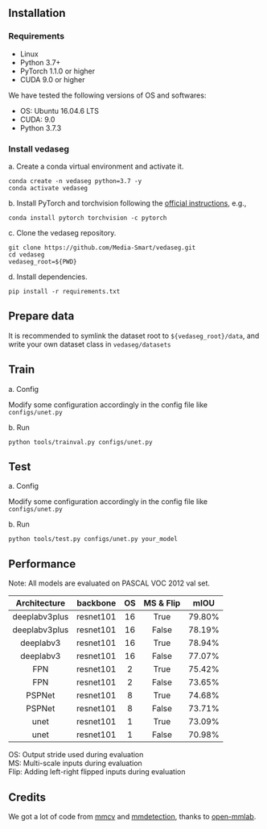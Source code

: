 ## Installation
### Requirements

- Linux
- Python 3.7+
- PyTorch 1.1.0 or higher
- CUDA 9.0 or higher

We have tested the following versions of OS and softwares:

- OS: Ubuntu 16.04.6 LTS
- CUDA: 9.0
- Python 3.7.3

### Install vedaseg

a. Create a conda virtual environment and activate it.

```shell
conda create -n vedaseg python=3.7 -y
conda activate vedaseg
```

b. Install PyTorch and torchvision following the [official instructions](https://pytorch.org/), e.g.,

```shell
conda install pytorch torchvision -c pytorch
```

c. Clone the vedaseg repository.

```shell
git clone https://github.com/Media-Smart/vedaseg.git
cd vedaseg
vedaseg_root=${PWD}
```

d. Install dependencies.

```shell
pip install -r requirements.txt
```

## Prepare data
It is recommended to symlink the dataset root to `${vedaseg_root}/data`, and write your own dataset class in `vedaseg/datasets`

## Train

a. Config

Modify some configuration accordingly in the config file like `configs/unet.py`

b. Run

```shell
python tools/trainval.py configs/unet.py
```

## Test

a. Config

Modify some configuration accordingly in the config file like `configs/unet.py`

b. Run

```shell
python tools/test.py configs/unet.py your_model
```

## Performance
Note: All models are evaluated on PASCAL VOC 2012 val set.

| Architecture | backbone | OS | MS & Flip | mIOU |
|:---:|:---:|:---:|:---:|:---:|
| deeplabv3plus | resnet101 | 16 | True | 79.80% |
| deeplabv3plus | resnet101 | 16 | False | 78.19% |
| deeplabv3 | resnet101 | 16 | True | 78.94% |
| deeplabv3 | resnet101 | 16 | False | 77.07% |
| FPN | resnet101 | 2 | True | 75.42% |
| FPN | resnet101 | 2 | False | 73.65% |
| PSPNet | resnet101 | 8 | True | 74.68% |
| PSPNet | resnet101 | 8 | False | 73.71% |
| unet | resnet101 | 1 | True | 73.09% |
| unet | resnet101 | 1 | False | 70.98% |

OS: Output stride used during evaluation\
MS: Multi-scale inputs during evaluation\
Flip: Adding left-right flipped inputs during evaluation

## Credits
We got a lot of code from [mmcv](https://github.com/open-mmlab/mmcv) and [mmdetection](https://github.com/open-mmlab/mmdetection), thanks to [open-mmlab](https://github.com/open-mmlab).
